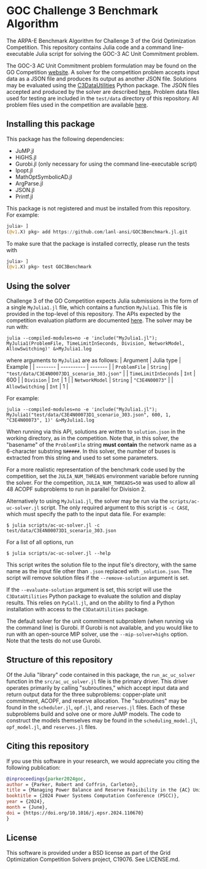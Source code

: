 # GOC Challenge 3 Benchmark Algorithm
The ARPA-E Benchmark Algorithm for Challenge 3 of the Grid Optimization
Competition. This repository contains Julia code and a command line-executable
Julia script for solving the GOC-3 AC Unit Commitment problem.

The GOC-3 AC Unit Commitment problem formulation may be found on the GO Competition
[website](https://gocompetition.energy.gov/challenges/challenge-3/formulation).
A solver for the competition problem accepts input data as a JSON file and produces
its output as another JSON file.
Solutions may be evaluated using the
[C3DataUtilities](https://github.com/GOCompetition/C3DataUtilities)
Python package. The JSON files accepted and produced by the solver are described
[here](https://gocompetition.energy.gov/challenges/challenge-3/data_format).
Problem data files used for testing are included in the `test/data` directory of
this repository. All problem files used in the competition are available
[here](https://gocompetition.energy.gov/challenges/600650/datasets).

## Installing this package
This package has the following dependencies:
- JuMP.jl
- HiGHS.jl
- Gurobi.jl (only necessary for using the command line-executable script)
- Ipopt.jl
- MathOptSymbolicAD.jl
- ArgParse.jl
- JSON.jl
- Printf.jl

This package is not registered and must be installed from this repository.
For example:
```julia
julia> ]
(@v1.X) pkg> add https://github.com/lanl-ansi/GOC3Benchmark.jl.git
```
To make sure that the package is installed correctly, please run the tests with
```julia
julia> ]
(@v1.X) pkg> test GOC3Benchmark
```

## Using the solver
Challenge 3 of the GO Competition expects Julia submissions in the form of a
single `MyJulia1.jl` file, which contains a function `MyJulia1`. This file
is provided in the top-level of this repository. The APIs expected by the
competition evaluation platform are documented
[here](https://gocompetition.energy.gov/languages).
The solver may be run with:
```shell
julia --compiled-modules=no -e 'include("MyJulia1.jl"); MyJulia1(ProblemFile, TimeLimitInSeconds, Division, NetworkModel, AllowSwitching)' &>MyJulia1.log
```
where arguments to `MyJulia1` are as follows:
| Argument | Julia type | Example |
| -------- | ---------- | ------- |
| `ProblemFile` | `String` | `"test/data/C3E4N00073D1_scenario_303.json"` |
| `TimeLimitInSeconds` | `Int` | 600 |
| `Division` | `Int` | 1 |
| `NetworkModel` | `String` | `"C3E4N00073"` |
| `AllowSwitching` | `Int` | 1 |

For example:
```shell
julia --compiled-modules=no -e 'include("MyJulia1.jl"); MyJulia1("test/data/C3E4N00073D1_scenario_303.json", 600, 1, "C3E4N00073", 1)' &>MyJulia1.log
```

When running via this API, solutions are written to `solution.json` in the
working directory, as in the competition.
Note that, in this solver, the "basename" of the `ProblemFile` string **must contain**
the network name as a 6-character substring `N#####`. In this solver,
the number of buses is extracted from this string and used to set some parameters.

For a more realistic representation of the benchmark code used by the
competition, set the `JULIA_NUM_THREADS` environment variable before
running the solver. For the competition,
`JULIA_NUM_THREADS=50` was used to allow all 48 ACOPF subproblems to run in
parallel for Division 2.

Alternatively to using `MyJulia1.jl`, the solver may be run via the
`scripts/ac-uc-solver.jl` script.
The only required argument to this script is `-c CASE`, which must specify
the path to the input data file.
For example:
```
$ julia scripts/ac-uc-solver.jl -c test/data/C3E4N00073D1_scenario_303.json
```
For a list of all options, run
```
$ julia scripts/ac-uc-solver.jl --help
```

This script writes the solution file to the input file's directory, with the
same name as the input file other than `.json` replaced with `_solution.json`.
The script will remove solution files if the `--remove-solution` argument is set.

If the `--evaluate-solution` argument is set, this script will
use the `C3DataUtilities` Python package to evaluate the solution and
display results. This relies on `PyCall.jl`, and on the ability to find
a Python installation with access to the `C3DataUtilities` package.

The default solver for the unit commitment subproblem (when running via the
command line) is Gurobi. If Gurobi is not available, and you would like to run
with an open-source MIP solver, use the `--mip-solver=highs` option.
Note that the tests do not use Gurobi.

## Structure of this repository

Of the Julia "library" code contained in this package, the `run_ac_uc_solver`
function in the `src/ac_uc_solver.jl` file is the primary driver.
This driver operates primarily by calling "subroutines,"  which accept
input data and return output data for the three subproblems:
copper-plate unit commitment, ACOPF, and reserve allocation.
The "subroutines" may be found in the `scheduler.jl`, `opf.jl`, and `reserves.jl`
files. Each of these subproblems build and solve one or more JuMP models.
The code to construct the models themselves may be found in the
`scheduling_model.jl`, `opf_model.jl`, and `reserves.jl` files.

## Citing this repository

If you use this software in your research, we would appreciate you citing the following
publication:
```bibtex
@inproceedings{parker2024goc,
author = {Parker, Robert and Coffrin, Carleton},
title = {Managing Power Balance and Reserve Feasibility in the {AC} Unit Commitment Problem},
booktitle = {2024 Power Systems Computation Conference (PSCC)},
year = {2024},
month = {June},
doi = {https://doi.org/10.1016/j.epsr.2024.110670}
}
```

## License
This software is provided under a BSD license as part of the Grid Optimization
Competition Solvers project, C19076. See LICENSE.md.

